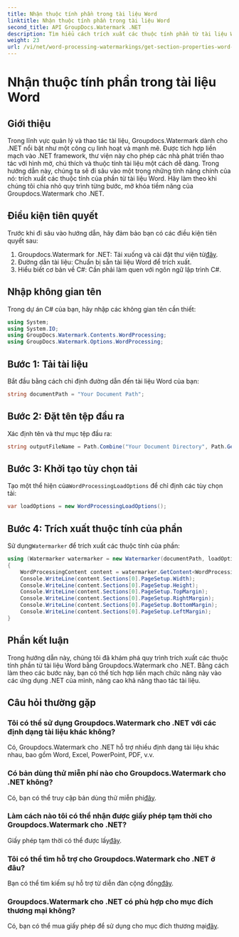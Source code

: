 ```yaml
---
title: Nhận thuộc tính phần trong tài liệu Word
linktitle: Nhận thuộc tính phần trong tài liệu Word
second_title: API GroupDocs.Watermark .NET
description: Tìm hiểu cách trích xuất các thuộc tính phần từ tài liệu Word bằng Groupdocs cho .NET. Nâng cao khả năng thao tác tài liệu của bạn một cách dễ dàng.
weight: 23
url: /vi/net/word-processing-watermarkings/get-section-properties-word-docs/
---
```


# Nhận thuộc tính phần trong tài liệu Word

## Giới thiệu
Trong lĩnh vực quản lý và thao tác tài liệu, Groupdocs.Watermark dành cho .NET nổi bật như một công cụ linh hoạt và mạnh mẽ. Được tích hợp liền mạch vào .NET framework, thư viện này cho phép các nhà phát triển thao tác với hình mờ, chú thích và thuộc tính tài liệu một cách dễ dàng. Trong hướng dẫn này, chúng ta sẽ đi sâu vào một trong những tính năng chính của nó: trích xuất các thuộc tính của phần từ tài liệu Word. Hãy làm theo khi chúng tôi chia nhỏ quy trình từng bước, mở khóa tiềm năng của Groupdocs.Watermark cho .NET.
## Điều kiện tiên quyết
Trước khi đi sâu vào hướng dẫn, hãy đảm bảo bạn có các điều kiện tiên quyết sau:
1.  Groupdocs.Watermark for .NET: Tải xuống và cài đặt thư viện từ[đây](https://releases.groupdocs.com/Watermark/net/).
2. Đường dẫn tài liệu: Chuẩn bị sẵn tài liệu Word để trích xuất.
3. Hiểu biết cơ bản về C#: Cần phải làm quen với ngôn ngữ lập trình C#.

## Nhập không gian tên
Trong dự án C# của bạn, hãy nhập các không gian tên cần thiết:
```csharp
using System;
using System.IO;
using GroupDocs.Watermark.Contents.WordProcessing;
using GroupDocs.Watermark.Options.WordProcessing;
```
## Bước 1: Tải tài liệu
Bắt đầu bằng cách chỉ định đường dẫn đến tài liệu Word của bạn:
```csharp
string documentPath = "Your Document Path";
```
## Bước 2: Đặt tên tệp đầu ra
Xác định tên và thư mục tệp đầu ra:
```csharp
string outputFileName = Path.Combine("Your Document Directory", Path.GetFileName(documentPath));
```
## Bước 3: Khởi tạo tùy chọn tải
 Tạo một thể hiện của`WordProcessingLoadOptions` để chỉ định các tùy chọn tải:
```csharp
var loadOptions = new WordProcessingLoadOptions();
```
## Bước 4: Trích xuất thuộc tính của phần
 Sử dụng`Watermarker` để trích xuất các thuộc tính của phần:
```csharp
using (Watermarker watermarker = new Watermarker(documentPath, loadOptions))
{
    WordProcessingContent content = watermarker.GetContent<WordProcessingContent>();
    Console.WriteLine(content.Sections[0].PageSetup.Width);
    Console.WriteLine(content.Sections[0].PageSetup.Height);
    Console.WriteLine(content.Sections[0].PageSetup.TopMargin);
    Console.WriteLine(content.Sections[0].PageSetup.RightMargin);
    Console.WriteLine(content.Sections[0].PageSetup.BottomMargin);
    Console.WriteLine(content.Sections[0].PageSetup.LeftMargin);
}
```

## Phần kết luận
Trong hướng dẫn này, chúng tôi đã khám phá quy trình trích xuất các thuộc tính phần từ tài liệu Word bằng Groupdocs.Watermark cho .NET. Bằng cách làm theo các bước này, bạn có thể tích hợp liền mạch chức năng này vào các ứng dụng .NET của mình, nâng cao khả năng thao tác tài liệu.
## Câu hỏi thường gặp
### Tôi có thể sử dụng Groupdocs.Watermark cho .NET với các định dạng tài liệu khác không?
Có, Groupdocs.Watermark cho .NET hỗ trợ nhiều định dạng tài liệu khác nhau, bao gồm Word, Excel, PowerPoint, PDF, v.v.
### Có bản dùng thử miễn phí nào cho Groupdocs.Watermark cho .NET không?
 Có, bạn có thể truy cập bản dùng thử miễn phí[đây](https://releases.groupdocs.com/).
### Làm cách nào tôi có thể nhận được giấy phép tạm thời cho Groupdocs.Watermark cho .NET?
 Giấy phép tạm thời có thể được lấy[đây](https://purchase.groupdocs.com/temporary-license/).
### Tôi có thể tìm hỗ trợ cho Groupdocs.Watermark cho .NET ở đâu?
 Bạn có thể tìm kiếm sự hỗ trợ từ diễn đàn cộng đồng[đây](https://forum.groupdocs.com/c/watermark/19).
### Groupdocs.Watermark cho .NET có phù hợp cho mục đích thương mại không?
 Có, bạn có thể mua giấy phép để sử dụng cho mục đích thương mại[đây](https://purchase.groupdocs.com/buy).